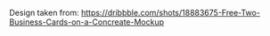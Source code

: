 Design taken from: https://dribbble.com/shots/18883675-Free-Two-Business-Cards-on-a-Concreate-Mockup
